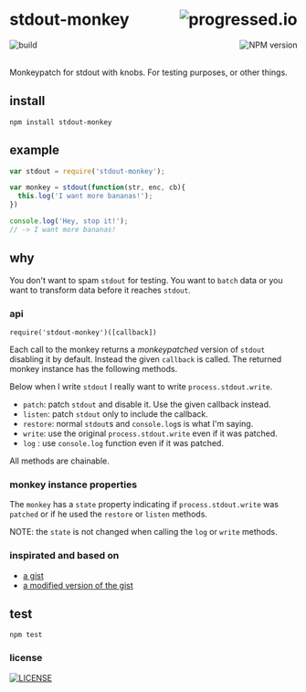 # stdout-monkey [<img alt="progressed.io" src="http://progressed.io/bar/99" align="right"/>](https://github.com/fehmicansaglam/progressed.io)

[<img alt="build" src="http://img.shields.io/travis/stringparser/stdout-monkey/master.svg?style=flat-square" align="left"/>](https://travis-ci.org/stringparser/stdout-monkey/builds)
[<img alt="NPM version" src="http://img.shields.io/npm/v/stdout-monkey.svg?style=flat-square" align="right"/>](http://www.npmjs.org/package/stdout-monkey)
<br><br>

Monkeypatch for stdout with knobs. For testing purposes, or other things.
<br>

## install

    npm install stdout-monkey

## example

```js
var stdout = require('stdout-monkey');

var monkey = stdout(function(str, enc, cb){
  this.log('I want more bananas!');
})

console.log('Hey, stop it!');
// -> I want more bananas!
```

## why

You don't want to spam `stdout` for testing. You want to `batch` data or you want to transform data before it reaches `stdout`.

### api

`require('stdout-monkey')([callback])`

Each call to the monkey returns a *monkeypatched* version of `stdout` disabling it by default. Instead the given `callback` is called. The returned monkey instance has the following methods.

Below when I write `stdout` I really want to write `process.stdout.write`.

 - `patch`: patch `stdout` and disable it. Use the given callback instead.
 - `listen`: patch `stdout` only to include the callback.
 - `restore`: normal `stdout`s and `console.log`s is what I'm saying.
 - `write`: use the original `process.stdout.write` even if it was patched.
 - `log` : use `console.log` function even if it was patched.

All methods are chainable.

### monkey instance properties

The `monkey` has a `state` property indicating if `process.stdout.write` was `patched` or if he used the `restore` or `listen` methods.

NOTE: the `state` is not changed when calling the `log` or `write` methods.

### inspirated and based on

 - [a gist](https://gist.github.com/pguillory/729616)
 - [a modified version of the gist](https://gist.github.com/stringparser/b539b8cfd5769542037d)

## test

    npm test

### license

[<img alt="LICENSE" src="http://img.shields.io/npm/l/stdout-monkey.svg?style=flat-square"/>](http://opensource.org/licenses/MIT)
